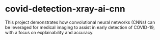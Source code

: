 # covid-detection-xray-ai-cnn
This project demonstrates how convolutional neural networks (CNNs) can be leveraged for medical imaging to assist in early detection of COVID-19, with a focus on explainability and accuracy.
